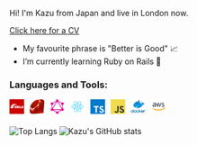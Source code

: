 Hi! I'm Kazu from Japan and live in London now.

[Click here for a CV](https://github.com/Kazuho-Shibuya/Kazuho-Shibuya/files/12806874/Kazuho-Shibuya-CV.docx)

- My favourite phrase is "Better is Good" 📈
- I’m currently learning Ruby on Rails 🌱

### Languages and Tools:
<img align="left" alt="Ruby on Rails" width="26px" src="https://raw.githubusercontent.com/github/explore/80688e429a7d4ef2fca1e82350fe8e3517d3494d/topics/rails/rails.png" style="padding-right:10px;" />
<img align="left" alt="Ruby" width="26px" src="https://raw.githubusercontent.com/github/explore/80688e429a7d4ef2fca1e82350fe8e3517d3494d/topics/ruby/ruby.png" style="padding-right:10px;" />
<img align="left" alt="GraphQL" width="26px" src="https://raw.githubusercontent.com/github/explore/80688e429a7d4ef2fca1e82350fe8e3517d3494d/topics/graphql/graphql.png" style="padding-right:10px;" />
<img align="left" alt="React" width="26px" src="https://raw.githubusercontent.com/github/explore/80688e429a7d4ef2fca1e82350fe8e3517d3494d/topics/react/react.png" style="padding-right:10px;" />
<img align="left" alt="TypeScript" width="26px" src="https://raw.githubusercontent.com/github/explore/80688e429a7d4ef2fca1e82350fe8e3517d3494d/topics/typescript/typescript.png" style="padding-right:10px;" />
<img align="left" alt="JavaScript" width="26px" src="https://raw.githubusercontent.com/github/explore/80688e429a7d4ef2fca1e82350fe8e3517d3494d/topics/javascript/javascript.png" style="padding-right:10px;" />
<img align="left" alt="docker" width="26px" src="https://raw.githubusercontent.com/github/explore/80688e429a7d4ef2fca1e82350fe8e3517d3494d/topics/docker/docker.png" style="padding-right:10px;" />
<img align="left" alt="Amazon Web Service" width="26px" src="https://raw.githubusercontent.com/github/explore/80688e429a7d4ef2fca1e82350fe8e3517d3494d/topics/aws/aws.png" style="padding-right:10px;" />

<br />
<br />

![Top Langs](https://github-readme-stats-zeta-amber.vercel.app/api/top-langs/?username=Kazuho-Shibuya&hide=html&theme=tokyonight)
![Kazu's GitHub stats](https://github-readme-stats-zeta-amber.vercel.app/api?username=Kazuho-Shibuya&show_icons=true&count_private=true&line_height=40&theme=tokyonight)
